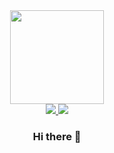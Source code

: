 <div id="header" align="center">
  <img src="https://media.giphy.com/media/ao9DUiTKH60XS/giphy.gif" width="150"/>

  <div id="badges">
  <a href="https://t.me/kosma033">
    <img src="https://img.shields.io/badge/-Telegram-white?logo=telegram&style=for-the-badge">
  </a>
    
  <a href="https://hh.ru/">
    <img src="https://img.shields.io/badge/-HeadHunter-red?logo=HeadHunter&style=for-the-badge">
  </a>
</div>
         
<img src="https://komarev.com/ghpvc/?username=olegkochiev&style=flat-square&color=blue" alt=""/>

  ### Hi there 👋
  
</div>





<!--
**OlegKochiev/OlegKochiev** is a ✨ _special_ ✨ repository because its `README.md` (this file) appears on your GitHub profile.

Here are some ideas to get you started:

- 🔭 I’m currently working on ...
- 🌱 I’m currently learning ...
- 👯 I’m looking to collaborate on ...
- 🤔 I’m looking for help with ...
- 💬 Ask me about ...
- 📫 How to reach me: ...
- 😄 Pronouns: ...
- ⚡ Fun fact: ...
-->
